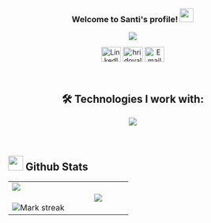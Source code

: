 <h3 align="center">
  Welcome to Santi's profile! <img src="https://media.giphy.com/media/hvRJCLFzcasrR4ia7z/giphy.gif" width="28">
</h3>
<p align="center">
  <a href="https://github.com/sntimr"><img src="https://readme-typing-svg.herokuapp.com?color=%2336BCF7&center=true&vCenter=true&lines=Hi%2C+welcome+to+my+Github+profile;I'm+Santiago+Martínez🔥;I'm+an+AI+Engineering+Student"></a></p>
<p align="center">  
<a href="www.linkedin.com/in/santiago-martínez-bb1b79359/" target="blank"><img align="center" src="https://raw.githubusercontent.com/rahuldkjain/github-profile-readme-generator/master/src/images/icons/Social/linked-in-alt.svg" alt="LinkedIn" height="30" width="40" /></a>
<a href="https://www.instagram.com/sntimr?igsh=MmN1eHI3cGwzMnln" target="blank"><img align="center" src="https://raw.githubusercontent.com/rahuldkjain/github-profile-readme-generator/master/src/images/icons/Social/instagram.svg" alt="hridoyalhazard" height="30" width="40" /></a>
<a href="mailto:santiago.martinez06@outlook.com" target="_blank">
  <img align="center" src="https://cdn.jsdelivr.net/npm/simple-icons@v9/icons/gmail.svg" alt="Email" height="30" width="40" />
</a>
</p>


    

<br>
<h2 align="center">🛠️ Technologies I work with:</h2>
<p align="center">
  <a href="https://skillicons.dev">
    <img src="https://skillicons.dev/icons?i=java,py,c,css,html,js,mysql,nodejs,bootstrap,git,github,vscode,androidstudio&perline=13" />
  </a>
</p>
<br>

<h2 align="left"><picture> <img src = "https://github.com/7oSkaaa/7oSkaaa/blob/main/Images/Statistics.gif?raw=true" width = 30px>  </picture> Github Stats</h2>

<table align="center">
<tr border="none">
<td width="50%" align="center">
  <img  align="left"  src="https://github-readme-stats.vercel.app/api?username=sntimr&theme=dark&show_icons=true&count_private=true" />
  <br></br>
  <img  title="🔥 Get streak stats for your profile at git.io/streak-stats" alt="Mark streak" src="https://github-readme-streak-stats.herokuapp.com/?user=sntimr&theme=dark&hide_border=false" /> 
</td>


<td width="50%" align="center">

  <img  align="center"  src="https://github-readme-stats.anuraghazra1.vercel.app/api/top-langs/?username=sntimr&theme=dark&hide_border=false&no-bg=true&no-frame=true&langs_count=7"/>

  </td>
</tr>
</table>

<!--
**sntimr/sntimr** is a ✨ _special_ ✨ repository because its `README.md` (this file) appears on your GitHub profile.

Here are some ideas to get you started:

- 🔭 I’m currently working on ...
- 🌱 I’m currently learning ...
- 👯 I’m looking to collaborate on ...
- 🤔 I’m looking for help with ...
- 💬 Ask me about ...
- 📫 How to reach me: ...
- 😄 Pronouns: ...
- ⚡ Fun fact: ...
-->
